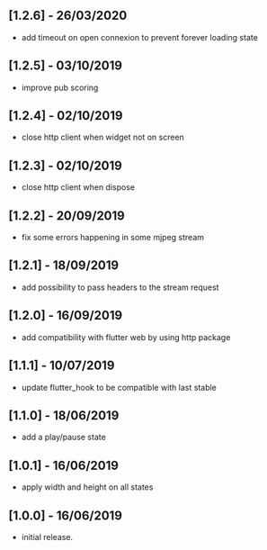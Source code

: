 ## [1.2.6] - 26/03/2020

* add timeout on open connexion to prevent forever loading state

## [1.2.5] - 03/10/2019

* improve pub scoring 

## [1.2.4] - 02/10/2019

* close http client when widget not on screen

## [1.2.3] - 02/10/2019

* close http client when dispose 

## [1.2.2] - 20/09/2019

* fix some errors happening in some mjpeg stream 

## [1.2.1] - 18/09/2019

* add possibility to pass headers to the stream request

## [1.2.0] - 16/09/2019

* add compatibility with flutter web by using http package

## [1.1.1] - 10/07/2019

* update flutter_hook to be compatible with last stable

## [1.1.0] - 18/06/2019

* add a play/pause state

## [1.0.1] - 16/06/2019

* apply width and height on all states

## [1.0.0] - 16/06/2019

* initial release.
